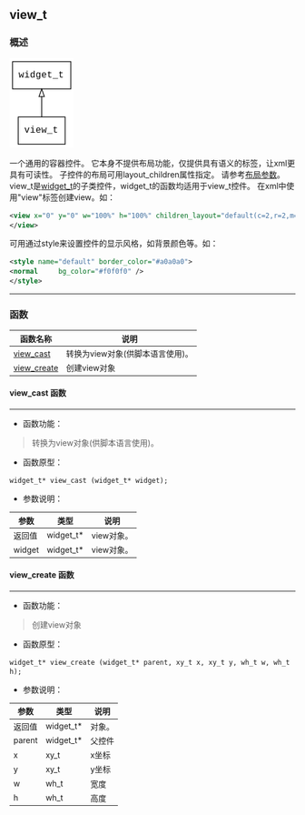 ## view\_t
### 概述
![image](images/view_t_0.png)

一个通用的容器控件。
它本身不提供布局功能，仅提供具有语义的标签，让xml更具有可读性。
子控件的布局可用layout\_children属性指定。
请参考[布局参数](https://github.com/zlgopen/awtk/blob/master/docs/layout.md)。
view\_t是[widget\_t](widget_t.md)的子类控件，widget\_t的函数均适用于view\_t控件。
在xml中使用"view"标签创建view。如：
```xml
<view x="0" y="0" w="100%" h="100%" children_layout="default(c=2,r=2,m=5,s=5)">
</view>
```
可用通过style来设置控件的显示风格，如背景颜色等。如：
```xml
<style name="default" border_color="#a0a0a0">
<normal     bg_color="#f0f0f0" />
</style>
```

----------------------------------
### 函数
<p id="view_t_methods">

| 函数名称 | 说明 | 
| -------- | ------------ | 
| <a href="#view_t_view_cast">view\_cast</a> | 转换为view对象(供脚本语言使用)。 |
| <a href="#view_t_view_create">view\_create</a> | 创建view对象 |
#### view\_cast 函数
-----------------------

* 函数功能：

> <p id="view_t_view_cast">转换为view对象(供脚本语言使用)。


* 函数原型：

```
widget_t* view_cast (widget_t* widget);
```

* 参数说明：

| 参数 | 类型 | 说明 |
| -------- | ----- | --------- |
| 返回值 | widget\_t* | view对象。 |
| widget | widget\_t* | view对象。 |
#### view\_create 函数
-----------------------

* 函数功能：

> <p id="view_t_view_create">创建view对象


* 函数原型：

```
widget_t* view_create (widget_t* parent, xy_t x, xy_t y, wh_t w, wh_t h);
```

* 参数说明：

| 参数 | 类型 | 说明 |
| -------- | ----- | --------- |
| 返回值 | widget\_t* | 对象。 |
| parent | widget\_t* | 父控件 |
| x | xy\_t | x坐标 |
| y | xy\_t | y坐标 |
| w | wh\_t | 宽度 |
| h | wh\_t | 高度 |

